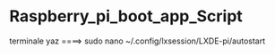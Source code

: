 # Raspberry_pi_boot_app_Script

terminale yaz ====> sudo nano ~/.config/lxsession/LXDE-pi/autostart
